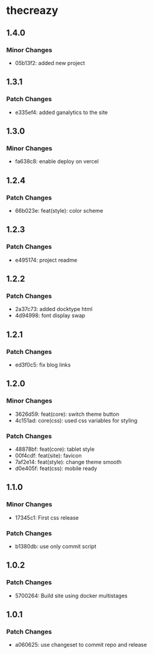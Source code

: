 # thecreazy

## 1.4.0

### Minor Changes

- 05b13f2: added new project

## 1.3.1

### Patch Changes

- e335ef4: added ganalytics to the site

## 1.3.0

### Minor Changes

- fa638c8: enable deploy on vercel

## 1.2.4

### Patch Changes

- 66b023e: feat(style): color scheme

## 1.2.3

### Patch Changes

- e495174: project readme

## 1.2.2

### Patch Changes

- 2a37c73: added docktype html
- 4d94998: font display swap

## 1.2.1

### Patch Changes

- ed3f0c5: fix blog links

## 1.2.0

### Minor Changes

- 3626d59: feat(core): switch theme button
- 4c151ad: core(css): used css variables for styling

### Patch Changes

- 48878bf: feat(core): tablet style
- 00f4cdf: feat(site): favicon
- 7af2e14: feat(style): change theme smooth
- d0e405f: feat(css): mobile ready

## 1.1.0

### Minor Changes

- 17345c1: First css release

### Patch Changes

- b1380db: use only commit script

## 1.0.2

### Patch Changes

- 5700264: Build site using docker multistages

## 1.0.1

### Patch Changes

- a060625: use changeset to commit repo and release
